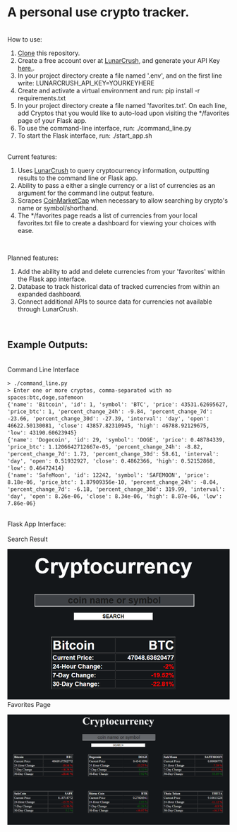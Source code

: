 # A personal use crypto tracker.

<br/>
How to use:<br/>
<ol>
<li><a href="https://git-scm.com/book/en/v2/Git-Basics-Getting-a-Git-Repository">Clone</a> this repository.</li>
<li>Create a free account over at <a href="https://lunarcrush.com/">LunarCrush</a>, and generate your API Key <a href="https://lunarcrush.com/developers/docs">here.</a>.</li>
<li>In your project directory create a file named '.env', and on the first line write: LUNARCRUSH_API_KEY=YOURKEYHERE</li>
<li>Create and activate a virtual environment and run: pip install -r requirements.txt</li>
<li>In your project directory create a file named 'favorites.txt'. On each line, add Cryptos that you would like to auto-load upon visiting the */favorites page of your Flask app.</li>
<li>To use the command-line interface, run: ./command_line.py</li>
<li>To start the Flask interface, run: ./start_app.sh</li>
</ol>


<br/>
Current features:<br/>
<ol>
<li>Uses <a href="https://lunarcrush.com/dashboard">LunarCrush</a> to query cryptocurrency information, outputting results to the command line or Flask app.</li>
<li>Ability to pass a either a single currency or a list of currencies as an argument for the command line output feature.</li>
<li>Scrapes <a href="https://coinmarketcap.com/">CoinMarketCap</a> when necessary to allow searching by crypto's name or symbol/shorthand.</li>
<li>The */favorites page reads a list of currencies from your local favorites.txt file to create a dashboard for viewing your choices with ease.</li>
</ol><br/>

Planned features:<br/>
<ol>
<li>Add the ability to add and delete currencies from your 'favorites' within the Flask app interface.</li>
<li>Database to track historical data of tracked currencies from within an expanded dashboard.</li>
<li>Connect additional APIs to source data for currencies not available through LunarCrush.</li>
</ol><br/>

## Example Outputs:<br/>
<br/>
Command Line Interface
<br/>

```
> ./command_line.py
> Enter one or more cryptos, comma-separated with no spaces:btc,doge,safemoon
{'name': 'Bitcoin', 'id': 1, 'symbol': 'BTC', 'price': 43531.62695627, 'price_btc': 1, 'percent_change_24h': -9.84, 'percent_change_7d': -23.66, 'percent_change_30d': -27.39, 'interval': 'day', 'open': 46622.50130081, 'close': 43857.82310945, 'high': 46788.92129675, 'low': 43190.60623945}
{'name': 'Dogecoin', 'id': 29, 'symbol': 'DOGE', 'price': 0.48784339, 'price_btc': 1.1206642712667e-05, 'percent_change_24h': -8.82, 'percent_change_7d': 1.73, 'percent_change_30d': 58.61, 'interval': 'day', 'open': 0.51932927, 'close': 0.4862366, 'high': 0.52152868, 'low': 0.46472414}
{'name': 'SafeMoon', 'id': 12242, 'symbol': 'SAFEMOON', 'price': 8.18e-06, 'price_btc': 1.87909356e-10, 'percent_change_24h': -8.04, 'percent_change_7d': -6.18, 'percent_change_30d': 319.99, 'interval': 'day', 'open': 8.26e-06, 'close': 8.34e-06, 'high': 8.87e-06, 'low': 7.86e-06}
```

<br/>
Flask App Interface:<br/>
<br/>
Search Result

![Image of Flask Output](https://github.com/noeldolores/crypto_tracker/blob/master/images/flask_example_search.png)
<br/>
Favorites Page

![Image of Flask Output](https://github.com/noeldolores/crypto_tracker/blob/master/images/flask_example_favorites.png)